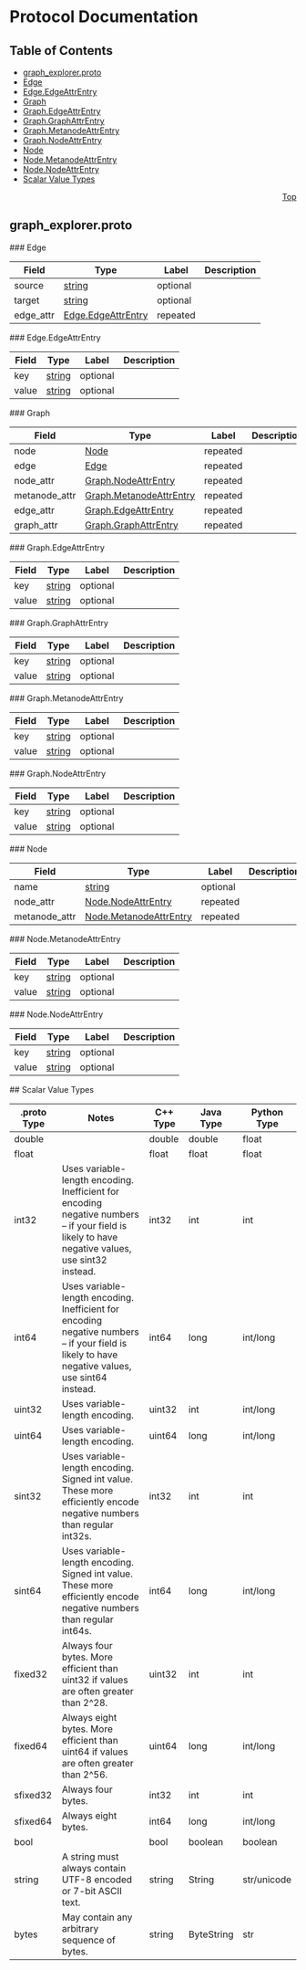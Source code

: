 # Protocol Documentation
<a name="top"/>

## Table of Contents
* [graph_explorer.proto](#graph_explorer.proto)
 * [Edge](#graph_explorer.Edge)
 * [Edge.EdgeAttrEntry](#graph_explorer.Edge.EdgeAttrEntry)
 * [Graph](#graph_explorer.Graph)
 * [Graph.EdgeAttrEntry](#graph_explorer.Graph.EdgeAttrEntry)
 * [Graph.GraphAttrEntry](#graph_explorer.Graph.GraphAttrEntry)
 * [Graph.MetanodeAttrEntry](#graph_explorer.Graph.MetanodeAttrEntry)
 * [Graph.NodeAttrEntry](#graph_explorer.Graph.NodeAttrEntry)
 * [Node](#graph_explorer.Node)
 * [Node.MetanodeAttrEntry](#graph_explorer.Node.MetanodeAttrEntry)
 * [Node.NodeAttrEntry](#graph_explorer.Node.NodeAttrEntry)
* [Scalar Value Types](#scalar-value-types)

<a name="graph_explorer.proto"/>
<p align="right"><a href="#top">Top</a></p>

## graph_explorer.proto



<a name="graph_explorer.Edge"/>
### Edge


| Field | Type | Label | Description |
| ----- | ---- | ----- | ----------- |
| source | [string](#string) | optional |  |
| target | [string](#string) | optional |  |
| edge_attr | [Edge.EdgeAttrEntry](#graph_explorer.Edge.EdgeAttrEntry) | repeated |  |


<a name="graph_explorer.Edge.EdgeAttrEntry"/>
### Edge.EdgeAttrEntry


| Field | Type | Label | Description |
| ----- | ---- | ----- | ----------- |
| key | [string](#string) | optional |  |
| value | [string](#string) | optional |  |


<a name="graph_explorer.Graph"/>
### Graph


| Field | Type | Label | Description |
| ----- | ---- | ----- | ----------- |
| node | [Node](#graph_explorer.Node) | repeated |  |
| edge | [Edge](#graph_explorer.Edge) | repeated |  |
| node_attr | [Graph.NodeAttrEntry](#graph_explorer.Graph.NodeAttrEntry) | repeated |  |
| metanode_attr | [Graph.MetanodeAttrEntry](#graph_explorer.Graph.MetanodeAttrEntry) | repeated |  |
| edge_attr | [Graph.EdgeAttrEntry](#graph_explorer.Graph.EdgeAttrEntry) | repeated |  |
| graph_attr | [Graph.GraphAttrEntry](#graph_explorer.Graph.GraphAttrEntry) | repeated |  |


<a name="graph_explorer.Graph.EdgeAttrEntry"/>
### Graph.EdgeAttrEntry


| Field | Type | Label | Description |
| ----- | ---- | ----- | ----------- |
| key | [string](#string) | optional |  |
| value | [string](#string) | optional |  |


<a name="graph_explorer.Graph.GraphAttrEntry"/>
### Graph.GraphAttrEntry


| Field | Type | Label | Description |
| ----- | ---- | ----- | ----------- |
| key | [string](#string) | optional |  |
| value | [string](#string) | optional |  |


<a name="graph_explorer.Graph.MetanodeAttrEntry"/>
### Graph.MetanodeAttrEntry


| Field | Type | Label | Description |
| ----- | ---- | ----- | ----------- |
| key | [string](#string) | optional |  |
| value | [string](#string) | optional |  |


<a name="graph_explorer.Graph.NodeAttrEntry"/>
### Graph.NodeAttrEntry


| Field | Type | Label | Description |
| ----- | ---- | ----- | ----------- |
| key | [string](#string) | optional |  |
| value | [string](#string) | optional |  |


<a name="graph_explorer.Node"/>
### Node


| Field | Type | Label | Description |
| ----- | ---- | ----- | ----------- |
| name | [string](#string) | optional |  |
| node_attr | [Node.NodeAttrEntry](#graph_explorer.Node.NodeAttrEntry) | repeated |  |
| metanode_attr | [Node.MetanodeAttrEntry](#graph_explorer.Node.MetanodeAttrEntry) | repeated |  |


<a name="graph_explorer.Node.MetanodeAttrEntry"/>
### Node.MetanodeAttrEntry


| Field | Type | Label | Description |
| ----- | ---- | ----- | ----------- |
| key | [string](#string) | optional |  |
| value | [string](#string) | optional |  |


<a name="graph_explorer.Node.NodeAttrEntry"/>
### Node.NodeAttrEntry


| Field | Type | Label | Description |
| ----- | ---- | ----- | ----------- |
| key | [string](#string) | optional |  |
| value | [string](#string) | optional |  |







<a name="scalar-value-types"/>
## Scalar Value Types

| .proto Type | Notes | C++ Type | Java Type | Python Type |
| ----------- | ----- | -------- | --------- | ----------- |
| <a name="double"/> double |  | double | double | float |
| <a name="float"/> float |  | float | float | float |
| <a name="int32"/> int32 | Uses variable-length encoding. Inefficient for encoding negative numbers – if your field is likely to have negative values, use sint32 instead. | int32 | int | int |
| <a name="int64"/> int64 | Uses variable-length encoding. Inefficient for encoding negative numbers – if your field is likely to have negative values, use sint64 instead. | int64 | long | int/long |
| <a name="uint32"/> uint32 | Uses variable-length encoding. | uint32 | int | int/long |
| <a name="uint64"/> uint64 | Uses variable-length encoding. | uint64 | long | int/long |
| <a name="sint32"/> sint32 | Uses variable-length encoding. Signed int value. These more efficiently encode negative numbers than regular int32s. | int32 | int | int |
| <a name="sint64"/> sint64 | Uses variable-length encoding. Signed int value. These more efficiently encode negative numbers than regular int64s. | int64 | long | int/long |
| <a name="fixed32"/> fixed32 | Always four bytes. More efficient than uint32 if values are often greater than 2^28. | uint32 | int | int |
| <a name="fixed64"/> fixed64 | Always eight bytes. More efficient than uint64 if values are often greater than 2^56. | uint64 | long | int/long |
| <a name="sfixed32"/> sfixed32 | Always four bytes. | int32 | int | int |
| <a name="sfixed64"/> sfixed64 | Always eight bytes. | int64 | long | int/long |
| <a name="bool"/> bool |  | bool | boolean | boolean |
| <a name="string"/> string | A string must always contain UTF-8 encoded or 7-bit ASCII text. | string | String | str/unicode |
| <a name="bytes"/> bytes | May contain any arbitrary sequence of bytes. | string | ByteString | str |
